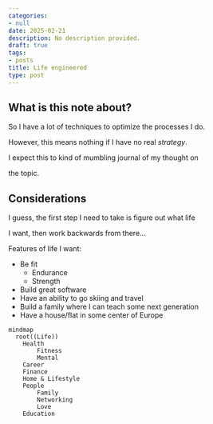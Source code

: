 ```yaml
---
categories:
- null
date: 2025-02-21
description: No description provided.
draft: true
tags:
- posts
title: Life engineered
type: post
---
```


## What is this note about?

So I have a lot of techniques to optimize the processes I do. 

However, this means nothing if I have no real *strategy*.

I expect this to kind of mumbling journal of my thought on

the topic.

## Considerations

I guess, the first step I need to take is figure out what life 

I want, then work backwards from there... 

Features of life I want:

- Be fit
	- Endurance
	- Strength
- Build great software
- Have an ability to go skiing and travel
- Build a family where I can teach some next generation
- Have a house/flat in some center of Europe

```mermaid
mindmap
  root((Life))
    Health
        Fitness
        Mental
    Career
    Finance
    Home & Lifestyle
    People
        Family
        Networking
        Love
    Education
```
